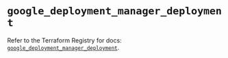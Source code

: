 # `google_deployment_manager_deployment`

Refer to the Terraform Registry for docs: [`google_deployment_manager_deployment`](https://registry.terraform.io/providers/hashicorp/google-beta/6.11.1/docs/resources/google_deployment_manager_deployment).
